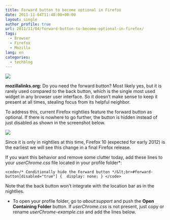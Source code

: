 ```yaml
---
title: Forward button to become optional in Firefox
date: 2011-11-04T11:48:00+00:00
layout: single
author_profile: true
url: 2011/11/04/forward-button-to-become-optional-in-firefox/
tags:
  - Browser
  - Firefox
  - Mozilla
lang: en
categories: 
  - techblog
---
```

[![](http://1.bp.blogspot.com/-RM2IJZjla-c/TrPI7AIPzNI/AAAAAAAAEOI/3FuYNo19rFc/s200/logo-only.png)](http://1.bp.blogspot.com/-RM2IJZjla-c/TrPI7AIPzNI/AAAAAAAAEOI/3FuYNo19rFc/s1600/logo-only.png)

**mozillalinks.org:** Do you need the forward button? Most likely yes, but it is rarely used compared to the back button, which is the single most used widget in any browser user interface. So it doesn’t make sense to keep it present at all times, stealing focus from its helpful neighbor.

To address this, current Firefox nightlies feature the forward button as optional. If there is nowhere to go further, the button is hidden instead of just disabled as shown in the screenshot below.

[![](http://2.bp.blogspot.com/-xHO3pjNSY9M/TrO_oqxjDLI/AAAAAAAAEOA/LEk_yc5XCI8/s320/optional_forward_button.png)](http://2.bp.blogspot.com/-xHO3pjNSY9M/TrO_oqxjDLI/AAAAAAAAEOA/LEk_yc5XCI8/s1600/optional_forward_button.png)

Since it is only in nightlies at this time, Firefox 10 (expected for early 2012) is the earliest we will see this change in a final Firefox release.

If you want this behavior and remove some clutter today, add these lines to your _userChrome.css_ file located in your profile folder*:

```shell
<code>/* Conditionally hide the Forward button */&lt;br>#forward-button[disabled="true"] {  display: none; } </code>
```

Note that the back button won’t integrate with the location bar as in the nightlies.

* To open your profile folder, go to _about:support_ and push the **Open Containing Folder** button. If _userChrome.css_ is not present, just copy or rename _userChrome-example.css_ and add the lines below.
